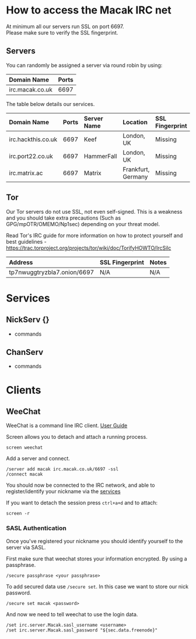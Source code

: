 # How to access the Macak IRC net

At minimum all our servers run SSL on port 6697.  
Please make sure to verify the SSL fingerprint.

## Servers 

You can randomly be assigned a server via round robin by using: 

| Domain Name | Ports |
|:--|:--|
| irc.macak.co.uk | 6697 |

The table below details our services.

| Domain Name | Ports | Server Name | Location | SSL Fingerprint |
|:--|:--|:--|:--|:--|
| irc.hackthis.co.uk | 6697 | Keef | London, UK | Missing |
| irc.port22.co.uk 	 | 6697 | HammerFall | London, UK | Missing |
| irc.matrix.ac 	 | 6697 | Matrix | Frankfurt, Germany | Missing |

## Tor

Our Tor servers do not use SSL, not even self-signed. This is a weakness and you should take extra precautions (Such as GPG/mpOTR/OMEMO/Np1sec) depending on your threat model.

Read Tor's IRC guide for more information on how to protect yourself and best guidelines - <https://trac.torproject.org/projects/tor/wiki/doc/TorifyHOWTO/IrcSilc>

| Address | SSL Fingerprint | Notes |
|:--|:--|:--|
| tp7nwuggtryzbla7.onion/6697 | N/A | N/A |

# Services 

## NickServ {} 

- commands 

## ChanServ 

- commands 

# Clients

## WeeChat

WeeChat is a command line IRC client. [User Guide](https://weechat.org/files/doc/stable/weechat_user.en.html)

Screen allows you to detach and attach a running process.

	screen weechat

Add a server and connect.

	/server add macak irc.macak.co.uk/6697 -ssl
	/connect macak

You should now be connected to the IRC network, and able to register/identify your nickname via the [services](#NickServ)

If you want to detach the session press ```ctrl+a+d``` and to attach: 

	screen -r 

### SASL Authentication

Once you've registered your nickname you should identify yourself to the server via SASL.

First make sure that weechat stores your information encrypted. By using a passphrase.

	/secure passphrase <your passphrase>

To add secured data use ```/secure set```. In this case we want to store our nick password.

	/secure set macak <password>

And now we need to tell weechat to use the login data.

	/set irc.server.Macak.sasl_username <username>
	/set irc.server.Macak.sasl_password "${sec.data.freenode}"